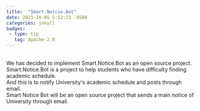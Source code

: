 ```yaml
---
title:  "Smart.Notcie.Bot"
date: 2021-10-05 5:52:21 -0500
categories: jekyll
badges:
 - type: tip
   tag: Apache-2.0
---
```

<br>
We has decided to implement Smart.Notice.Bot as an open source project.<br> Smart.Notice.Bot is a project to help students who have difficulty finding academic schedule. <br>And this is to notify University's academic schedule and posts through email. <br>
Smart Notice Bot will be an open source project that sends a main notice of University through email.
